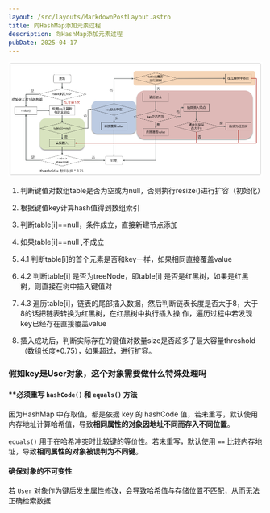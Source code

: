 ```yaml
---
layout: /src/layouts/MarkdownPostLayout.astro
title: 向HashMap添加元素过程
description: 向HashMap添加元素过程
pubDate: 2025-04-17
---
```

![image.png](https://raw.githubusercontent.com/moiseak/blogimg/main/img/20250417160634.png)

1. 判断键值对数组table是否为空或为null，否则执行resize()进行扩容（初始化）
    
2. 根据键值key计算hash值得到数组索引
    
3. 判断table[i]==null，条件成立，直接新建节点添加
    
4. 如果table[i]==null ,不成立
    
5. 4.1 判断table[i]的首个元素是否和key一样，如果相同直接覆盖value
    
6. 4.2 判断table[i] 是否为treeNode，即table[i] 是否是红黑树，如果是红黑树，则直接在树中插入键值对
    
7. 4.3 遍历table[i]，链表的尾部插入数据，然后判断链表长度是否大于8，大于8的话把链表转换为红黑树，在红黑树中执行插入操 作，遍历过程中若发现key已经存在直接覆盖value
    
8. 插入成功后，判断实际存在的键值对数量size是否超多了最大容量threshold（数组长度*0.75），如果超过，进行扩容。

### 假如key是User对象，这个对象需要做什么特殊处理吗

#### **必须重写 `hashCode()` 和 `equals()` 方法
 
因为HashMap 中存取值，都是依据 key 的 hashCode 值，若未重写，默认使用内存地址计算哈希值，导致​**​相同属性的对象因地址不同而存入不同位置​**​。

`equals()` 用于在哈希冲突时比较键的等价性。若未重写，默认使用 `==` 比较内存地址，导致​**​相同属性的对象被误判为不同键​**​。

#### **​确保对象的不可变性**
 
若 `User` 对象作为键后发生属性修改，会导致哈希值与存储位置不匹配，从而无法正确检索数据